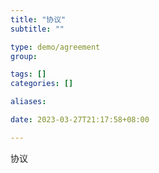 ```yaml
---
title: "协议"
subtitle: ""

type: demo/agreement
group:

tags: []
categories: []

aliases:

date: 2023-03-27T21:17:58+08:00

---
```


协议
